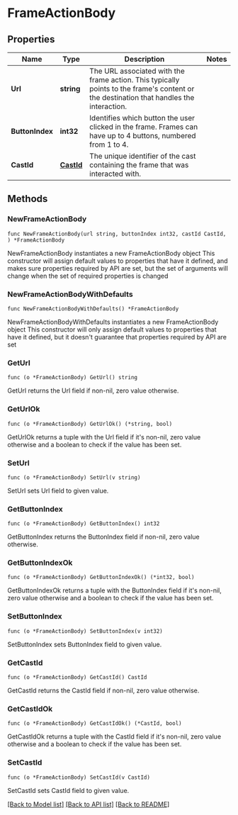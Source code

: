 # FrameActionBody

## Properties

Name | Type | Description | Notes
------------ | ------------- | ------------- | -------------
**Url** | **string** | The URL associated with the frame action. This typically points to the frame&#39;s content or the destination that handles the interaction. | 
**ButtonIndex** | **int32** | Identifies which button the user clicked in the frame. Frames can have up to 4 buttons, numbered from 1 to 4. | 
**CastId** | [**CastId**](CastId.md) | The unique identifier of the cast containing the frame that was interacted with. | 

## Methods

### NewFrameActionBody

`func NewFrameActionBody(url string, buttonIndex int32, castId CastId, ) *FrameActionBody`

NewFrameActionBody instantiates a new FrameActionBody object
This constructor will assign default values to properties that have it defined,
and makes sure properties required by API are set, but the set of arguments
will change when the set of required properties is changed

### NewFrameActionBodyWithDefaults

`func NewFrameActionBodyWithDefaults() *FrameActionBody`

NewFrameActionBodyWithDefaults instantiates a new FrameActionBody object
This constructor will only assign default values to properties that have it defined,
but it doesn't guarantee that properties required by API are set

### GetUrl

`func (o *FrameActionBody) GetUrl() string`

GetUrl returns the Url field if non-nil, zero value otherwise.

### GetUrlOk

`func (o *FrameActionBody) GetUrlOk() (*string, bool)`

GetUrlOk returns a tuple with the Url field if it's non-nil, zero value otherwise
and a boolean to check if the value has been set.

### SetUrl

`func (o *FrameActionBody) SetUrl(v string)`

SetUrl sets Url field to given value.


### GetButtonIndex

`func (o *FrameActionBody) GetButtonIndex() int32`

GetButtonIndex returns the ButtonIndex field if non-nil, zero value otherwise.

### GetButtonIndexOk

`func (o *FrameActionBody) GetButtonIndexOk() (*int32, bool)`

GetButtonIndexOk returns a tuple with the ButtonIndex field if it's non-nil, zero value otherwise
and a boolean to check if the value has been set.

### SetButtonIndex

`func (o *FrameActionBody) SetButtonIndex(v int32)`

SetButtonIndex sets ButtonIndex field to given value.


### GetCastId

`func (o *FrameActionBody) GetCastId() CastId`

GetCastId returns the CastId field if non-nil, zero value otherwise.

### GetCastIdOk

`func (o *FrameActionBody) GetCastIdOk() (*CastId, bool)`

GetCastIdOk returns a tuple with the CastId field if it's non-nil, zero value otherwise
and a boolean to check if the value has been set.

### SetCastId

`func (o *FrameActionBody) SetCastId(v CastId)`

SetCastId sets CastId field to given value.



[[Back to Model list]](../README.md#documentation-for-models) [[Back to API list]](../README.md#documentation-for-api-endpoints) [[Back to README]](../README.md)


